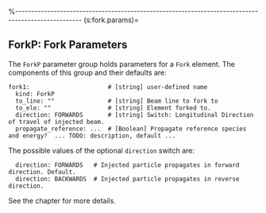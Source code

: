 %---------------------------------------------------------------------------------------------------
(s:fork.params)=
## ForkP: Fork Parameters

The `ForkP` parameter group holds parameters for a `Fork` element.
The components of this group and their defaults are:
```{code} yaml
fork1:                      # [string] user-defined name
  kind: ForkP
  to_line: ""               # [string] Beam line to fork to
  to_ele: ""                # [string] Element forked to.
  direction: FORWARDS       # [string] Switch: Longitudinal Direction of travel of injected beam.
  propagate_reference: ...  # [Boolean] Propagate reference species and energy?  ... TODO: description, default ...
```
The possible values of the optional `direction` switch are:
```{code} yaml
  direction: FORWARDS   # Injected particle propagates in forward direction. Default.
  direction: BACKWARDS  # Injected particle propagates in reverse direction.
```

See the [](#s:forking) chapter for more details.

